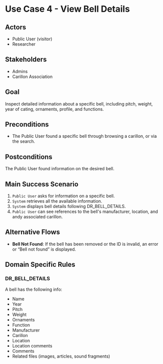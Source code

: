 # Use Case 4 - View Bell Details

## Actors

- Public User (visitor)
- Researcher

## Stakeholders

- Admins
- Carillon Association

## Goal

Inspect detailed information about a specific bell, including pitch, weight, year of cating, ornaments, profile, and functions.

## Preconditions

- The Public User found a specific bell through browsing a carillon, or via the search.

## Postconditions

The Public User found information on the desired bell.

## Main Success Scenario

1. `Public User` asks for information on a specific bell.
2. `System` retrieves all the available information.
3. `System` displays bell details following DR_BELL_DETAILS.
4. `Public User` can see references to the bell's manufacturer, location, and andy associated carillon.

## Alternative Flows

- **Bell Not Found**: If the bell has been removed or the ID is invalid, an error or “Bell not found” is displayed.

## Domain Specific Rules

### DR_BELL_DETAILS

A bell has the following info:

- Name
- Year
- Pitch
- Weight
- Ornaments
- Function
- Manufacturer
- Carillon
- Location
- Location comments
- Comments
- Related files (images, articles, sound fragments)
